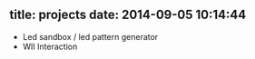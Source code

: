 title: projects
date: 2014-09-05 10:14:44
---

* Led sandbox  / led pattern generator
* WII Interaction
